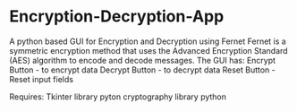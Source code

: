 # Encryption-Decryption-App
A python based GUI for Encryption and Decryption using Fernet 
Fernet is a symmetric encryption method that uses the Advanced Encryption Standard (AES) algorithm to encode and decode messages.
The GUI has:
 Encrypt Button - to encrypt data
 Decrypt Button - to decrypt data
 Reset Button - Reset input fields 

Requires:
  Tkinter library pyton
  cryptography library python
